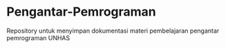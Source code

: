 # Pengantar-Pemrograman
Repository untuk menyimpan dokumentasi materi pembelajaran pengantar pemrograman UNHAS
